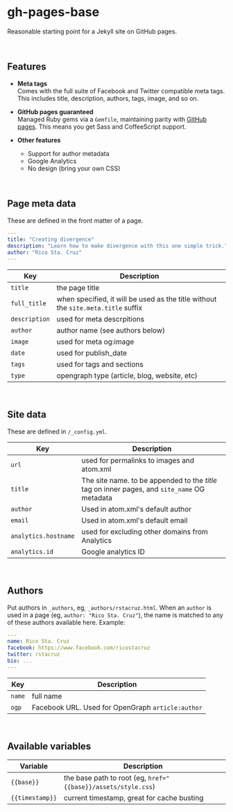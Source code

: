 # gh-pages-base

Reasonable starting point for a Jekyll site on GitHub pages.

<br>

## Features

* __Meta tags__<br>
  Comes with the full suite of Facebook and Twitter compatible meta tags. This includes title, description, authors, tags, image, and so on.
  
* __GitHub pages guaranteed__<br>
  Managed Ruby gems via a `Gemfile`, maintaining parity with [GitHub pages](http://pages.github.com). This means you get Sass and CoffeeScript support.
  
* __Other features__
  * Support for author metadata
  * Google Analytics
  * No design (bring your own CSS)

<br>

## Page meta data

These are defined in the front matter of a page.

```yml
---
title: "Creating divergence"
description: "Learn how to make divergence with this one simple trick."
author: "Rico Sta. Cruz"
---
```

| Key | Description |
|-----|-------------|
| `title` | the page title |
| `full_title` | when specified, it will be used as the title without the `site.meta.title` suffix |
| `description` | used for meta descrpitions |
| `author` | author name (see authors below) |
| `image` | used for meta og:image |
| `date` | used for publish_date |
| `tags` | used for tags and sections |
| `type` | opengraph type (article, blog, website, etc) |

<br>

## Site data

These are defined in `/_config.yml`.

| Key | Description |
|-----|-------------|
| `url` | used for permalinks to images and atom.xml |
| `title` | The site name. to be appended to the *title* tag on inner pages, and `site_name` OG metadata |
| `author` | Used in atom.xml's default author |
| `email` | Used in atom.xml's default email |
| `analytics.hostname` | used for excluding other domains from Analytics |
| `analytics.id` | Google analytics ID |

<br>

## Authors

Put authors in `_authors`, eg, `_authors/rstacruz.html`. When an `author` is used in a page (eg, `author: "Rico Sta. Cruz"`), the name is matched to any of these authors available here. Example:

```yml
---
name: Rico Sta. Cruz
facebook: https://www.facebook.com/ricostacruz
twitter: rstacruz
bio: ...
---
```

| Key | Description |
|-----|-------------|
| `name` | full name |
| `ogp` | Facebook URL. Used for OpenGraph `article:author` |

<br>

## Available variables

| Variable | Description |
|----------|-------------|
| `{{base}}` | the base path to root (eg, `href="{{base}}/assets/style.css`)
| `{{timestamp}}` | current timestamp, great for cache busting |
